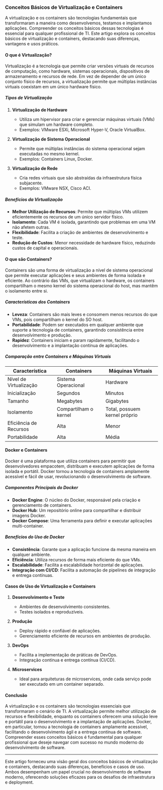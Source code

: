 ### Conceitos Básicos de Virtualização e Containers

A virtualização e os containers são tecnologias fundamentais que transformaram a maneira como desenvolvemos, testamos e implantamos aplicações. Compreender os conceitos básicos dessas tecnologias é essencial para qualquer profissional de TI. Este artigo explora os conceitos básicos de virtualização e containers, destacando suas diferenças, vantagens e usos práticos.

#### O que é Virtualização?

Virtualização é a tecnologia que permite criar versões virtuais de recursos de computação, como hardware, sistemas operacionais, dispositivos de armazenamento e recursos de rede. Em vez de depender de um único conjunto físico de recursos, a virtualização permite que múltiplas instâncias virtuais coexistam em um único hardware físico.

##### Tipos de Virtualização

1. **Virtualização de Hardware**
    - Utiliza um hipervisor para criar e gerenciar máquinas virtuais (VMs) que simulam um hardware completo.
    - Exemplos: VMware ESXi, Microsoft Hyper-V, Oracle VirtualBox.

2. **Virtualização de Sistema Operacional**
    - Permite que múltiplas instâncias do sistema operacional sejam executadas no mesmo kernel.
    - Exemplos: Containers Linux, Docker.

3. **Virtualização de Rede**
    - Cria redes virtuais que são abstraídas da infraestrutura física subjacente.
    - Exemplos: VMware NSX, Cisco ACI.

##### Benefícios da Virtualização

- **Melhor Utilização de Recursos**: Permite que múltiplas VMs utilizem eficientemente os recursos de um único servidor físico.
- **Isolamento**: Cada VM é isolada, garantindo que problemas em uma VM não afetem outras.
- **Flexibilidade**: Facilita a criação de ambientes de desenvolvimento e teste.
- **Redução de Custos**: Menor necessidade de hardware físico, reduzindo custos de capital e operacionais.

#### O que são Containers?

Containers são uma forma de virtualização a nível de sistema operacional que permite executar aplicações e seus ambientes de forma isolada e eficiente. Ao contrário das VMs, que virtualizam o hardware, os containers compartilham o mesmo kernel do sistema operacional do host, mas mantêm o isolamento entre si.

##### Características dos Containers

- **Leveza**: Containers são mais leves e consomem menos recursos do que VMs, pois compartilham o kernel do SO host.
- **Portabilidade**: Podem ser executados em qualquer ambiente que suporte a tecnologia de containers, garantindo consistência entre desenvolvimento e produção.
- **Rapidez**: Containers iniciam e param rapidamente, facilitando o desenvolvimento e a implantação contínua de aplicações.

##### Comparação entre Containers e Máquinas Virtuais

| Característica     | Containers                      | Máquinas Virtuais          |
|--------------------|---------------------------------|----------------------------|
| Nível de Virtualização | Sistema Operacional              | Hardware                   |
| Inicialização      | Segundos                        | Minutos                    |
| Tamanho            | Megabytes                       | Gigabytes                  |
| Isolamento         | Compartilham o kernel           | Total, possuem kernel próprio |
| Eficiência de Recursos | Alta                            | Menor                      |
| Portabilidade      | Alta                            | Média                      |

#### Docker e Containers

Docker é uma plataforma que utiliza containers para permitir que desenvolvedores empacotem, distribuam e executem aplicações de forma isolada e portátil. Docker tornou a tecnologia de containers amplamente acessível e fácil de usar, revolucionando o desenvolvimento de software.

##### Componentes Principais do Docker

- **Docker Engine**: O núcleo do Docker, responsável pela criação e gerenciamento de containers.
- **Docker Hub**: Um repositório online para compartilhar e distribuir imagens Docker.
- **Docker Compose**: Uma ferramenta para definir e executar aplicações multi-container.

##### Benefícios do Uso de Docker

- **Consistência**: Garante que a aplicação funcione da mesma maneira em qualquer ambiente.
- **Eficiência**: Utiliza recursos de forma mais eficiente do que VMs.
- **Escalabilidade**: Facilita a escalabilidade horizontal de aplicações.
- **Integração com CI/CD**: Facilita a automação de pipelines de integração e entrega contínuas.

#### Casos de Uso de Virtualização e Containers

1. **Desenvolvimento e Teste**
    - Ambientes de desenvolvimento consistentes.
    - Testes isolados e reproduzíveis.

2. **Produção**
    - Deploy rápido e confiável de aplicações.
    - Gerenciamento eficiente de recursos em ambientes de produção.

3. **DevOps**
    - Facilita a implementação de práticas de DevOps.
    - Integração contínua e entrega contínua (CI/CD).

4. **Microservices**
    - Ideal para arquiteturas de microservices, onde cada serviço pode ser executado em um container separado.

#### Conclusão

A virtualização e os containers são tecnologias essenciais que transformaram o cenário de TI. A virtualização permite melhor utilização de recursos e flexibilidade, enquanto os containers oferecem uma solução leve e portátil para o desenvolvimento e a implantação de aplicações. Docker, em particular, tornou a tecnologia de containers amplamente acessível, facilitando o desenvolvimento ágil e a entrega contínua de software. Compreender esses conceitos básicos é fundamental para qualquer profissional que deseje navegar com sucesso no mundo moderno do desenvolvimento de software.

---

Este artigo forneceu uma visão geral dos conceitos básicos de virtualização e containers, destacando suas diferenças, benefícios e casos de uso. Ambos desempenham um papel crucial no desenvolvimento de software moderno, oferecendo soluções eficazes para os desafios de infraestrutura e deployment.